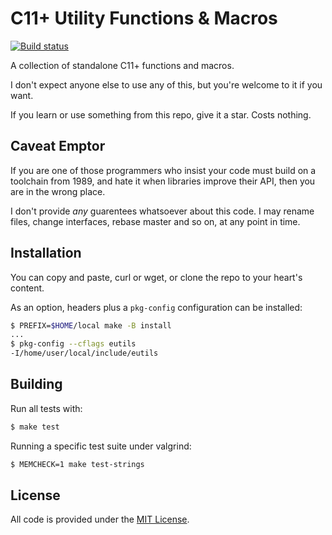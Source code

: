 # C11+ Utility Functions & Macros

[![Build status](https://github.com/eloj/eutils/workflows/build/badge.svg)](https://github.com/eloj/eutils/actions/workflows/build.yml)

A collection of standalone C11+ functions and macros.

I don't expect anyone else to use any of this, but you're welcome to it if you want.

If you learn or use something from this repo, give it a star. Costs nothing.

## Caveat Emptor

If you are one of those programmers who insist your code must build on a
toolchain from 1989, and hate it when libraries improve their API, then
you are in the wrong place.

I don't provide _any_ guarentees whatsoever about this code. I may rename files,
change interfaces, rebase master and so on, at any point in time.

## Installation

You can copy and paste, curl or wget, or clone the repo to your heart's content.

As an option, headers plus a `pkg-config` configuration can be installed:

```bash
$ PREFIX=$HOME/local make -B install
...
$ pkg-config --cflags eutils
-I/home/user/local/include/eutils
```

## Building

Run all tests with:

```bash
$ make test
```

Running a specific test suite under valgrind:

```bash
$ MEMCHECK=1 make test-strings
```

## License

All code is provided under the [MIT License](LICENSE).
